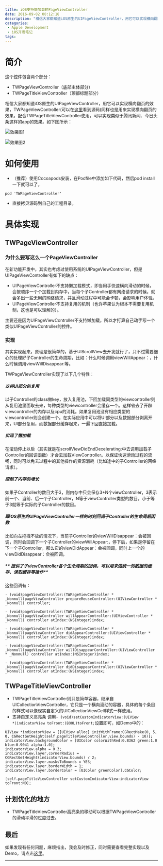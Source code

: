 ```yaml
---
title: iOS支持懒加载的PageViewController
date: 2016-09-02 00:12:18
description: "相信大家都知道iOS原生的UIPageViewController，用它可以实现横向翻页的效果，同样也可以用来实现横向翻页的效果，配合TWPageTitleViewController使用，可以实现类似于腾讯新闻、今日头条这样的app的效果..."
categories: 
 - Apple Development
 - iOS开发笔记
tags:
---
```


# 简介
这个控件包含两个部分：
- TWPageViewController（底部主体部分）
- TWPageTitleViewController（顶部标题部分）

相信大家都知道iOS原生的UIPageViewController，用它可以实现横向翻页的效果，TWPageViewController(可以在[这里][1]看到源码)同样也是用来实现横向翻页的效果，配合TWPageTitleViewController使用，可以实现类似于腾讯新闻、今日头条这样的app的效果。如下图所示：

![效果图1][1]

![效果图2][2]

# 如何使用

- （推荐）使用Cocoapods安装，在Podfile中添加如下代码，然后pod install一下就可以了。
```
pod 'TWPageViewController'
```
-   直接拷贝源码到自己的工程目录。

# 具体实现
## TWPageViewController
### 为什么要写这么一个PageViewController
在新功能开发中，其实也考虑过使用系统的UIPageViewController，但是UIPageViewController有如下的缺点：

- UIPageViewController不支持懒加载模式，即当用手快速横向滑动的时候，会按顺序一个个加载到内存中，当每个子Controller都有网络请求的时候，就会多出一些无用的网络请求，并且滑动过程中可能会卡顿，会影响用户体验。
- UIPageViewController不支持复用的机制（也许苹果认为根本不需要复用机制，这也是可以理解的）。

主要还是因为UIPageViewController不支持懒加载，所以才打算自己动手写一个类似UIPageViewController的控件。


### 实现
其实实现起来，原理是很简单的，基于UIScrollView去开发就行了，只不过需要细心的处理好子Controller的生命周期，比如：什么时候调用viewWillAppear：，什么时候调用viewWillDisappear:等。

TWPageViewController实现了以下几个特性：

#####  **支持UI部分的复用**
以子Controller的class做key，放入复用池，下回加载同类型的viewcontroller则从复用池里面取去来，每种类型的viewcontroller会缓存一个。这样省去了开辟viewcontroller的内存以及cpu的消耗。如果复用池没有相应类型的viewcontroller则会创建一个。在实际应用中可以将UI部分以及数据部分剥离开来，UI部分复用，而数据部分缓存起来，一遍下回直接加载。

#####  **实现了懒加载**
在滚动停止以后（其实就是在scrollViewDidEndDecelerating:中去调用加载子Controller的回调函数）才会去加载ViewController。以保证快速滑动过程的流畅，同时可以免去过程中的其他操作的资源消耗（比如途中的子Controller的网络请求）。

##### **控制了内存的增长**
如果子Controller的数目大于3，则内存中只会保存3+N个viewController，3表示前一个、当前、后一个子Controller，N等于viewController类型的数目。小于等于3就等于实际的子Controller的数目。

#####  **跟iOS原生的UIPageViewController一样的时刻回调子Controller的生命周期函数**
比如向左拖拽不放的情况下，当前子Controller的viewWillDisappear：会被回调，同时会回调下一个子Controller的viewWillAppear:，停下后，如果是停留在下一个子Controller，那么它的viewDidAppear：会被回调，同时上一个的viewDidDisappear：会被回调。
#####  ** 提供了子viewController各个生命周期的回调，可以用来做统一的数据的缓存、读取缓存等操作**
这些回调有：

```
- (void)pageViewController:(TWPageViewController * _Nonnull)pageViewController prepareReuseController:(UIViewController * _Nonnull) controller;

- (void)pageViewController:(TWPageViewController * _Nonnull)pageViewController willAppearController:(UIViewController * _Nonnull) controller atIndex:(NSInteger)index;

- (void)pageViewController:(TWPageViewController * _Nonnull)pageViewController didAppearController:(UIViewController * _Nonnull) controller atIndex:(NSInteger)index;

- (void)pageViewController:(TWPageViewController * _Nonnull)pageViewController willDisappearController:(UIViewController * _Nonnull) controller atIndex:(NSInteger)index;

- (void)pageViewController:(TWPageViewController * _Nonnull)pageViewController didDisappearController:(UIViewController * _Nonnull) controller atIndex:(NSInteger)index;
```

## TWPageTitleViewController
- TWPageTitleViewController则只是简单容器，继承自UICollectionViewController，它只是一个横向滚动的容器，具体的每个条目的样式可以像现实自定义的UICollectionViewCell样式一样使用。
- 支持自定义高亮条
调用`- (void)setCustomIndicatorView:(UIView *)indicatorView toFront:(BOOL)toFront;`设置即可，如Demo中的：

```
UIView *indicatorView = [[UIView alloc] initWithFrame:CGRectMake(0, 5, 0, CGRectGetHeight(self.pageTitleViewController.view.bounds) - 10)];
indicatorView.backgroundColor = [UIColor colorWithRed:0.8362 green:1.0 blue:0.9041 alpha:1.0];
indicatorView.alpha = 0.3;
indicatorView.layer.cornerRadius = CGRectGetHeight(indicatorView.bounds) / 2;
indicatorView.layer.masksToBounds = YES;
indicatorView.layer.borderWidth = 1;
indicatorView.layer.borderColor = [UIColor greenColor].CGColor;

[self.pageTitleViewController setCustomIndicatorView:indicatorView toFront:NO];

```

## 计划优化的地方
- TWPageTitleViewController高亮条的移动可以根据TWPageViewController的滑动平滑的过度过去。

## 最后
如果发现有任何问题，麻烦指出，我会及时修正，同时需要查看完整实现以及Demo，请点击[这里][3]。

---
[1]: https://github.com/Easence/EADocuments/blob/master/Apple/iOS%20Development/OC/images/PageViewController/1.png?raw=true
[2]: https://github.com/Easence/EADocuments/blob/master/Apple/iOS%20Development/OC/images/PageViewController/2.gif?raw=true
[3]:  https://github.com/Easence/TWPageViewController